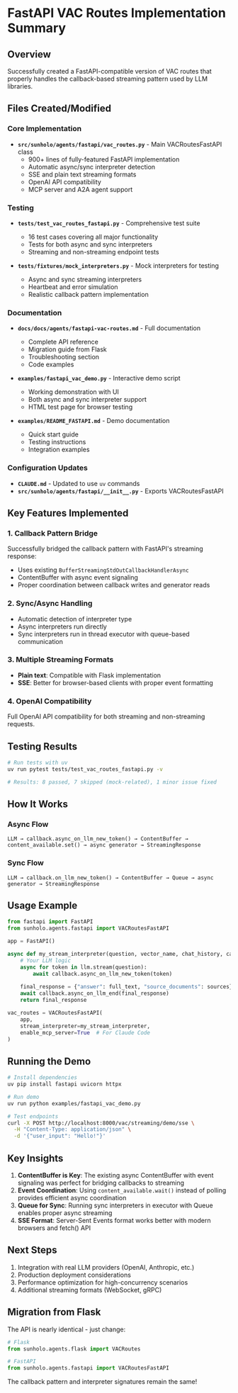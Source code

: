 # FastAPI VAC Routes Implementation Summary

## Overview
Successfully created a FastAPI-compatible version of VAC routes that properly handles the callback-based streaming pattern used by LLM libraries.

## Files Created/Modified

### Core Implementation
- **`src/sunholo/agents/fastapi/vac_routes.py`** - Main VACRoutesFastAPI class
  - 900+ lines of fully-featured FastAPI implementation
  - Automatic async/sync interpreter detection
  - SSE and plain text streaming formats
  - OpenAI API compatibility
  - MCP server and A2A agent support

### Testing
- **`tests/test_vac_routes_fastapi.py`** - Comprehensive test suite
  - 16 test cases covering all major functionality
  - Tests for both async and sync interpreters
  - Streaming and non-streaming endpoint tests

- **`tests/fixtures/mock_interpreters.py`** - Mock interpreters for testing
  - Async and sync streaming interpreters
  - Heartbeat and error simulation
  - Realistic callback pattern implementation

### Documentation
- **`docs/docs/agents/fastapi-vac-routes.md`** - Full documentation
  - Complete API reference
  - Migration guide from Flask
  - Troubleshooting section
  - Code examples

- **`examples/fastapi_vac_demo.py`** - Interactive demo script
  - Working demonstration with UI
  - Both async and sync interpreter support
  - HTML test page for browser testing

- **`examples/README_FASTAPI.md`** - Demo documentation
  - Quick start guide
  - Testing instructions
  - Integration examples

### Configuration Updates
- **`CLAUDE.md`** - Updated to use `uv` commands
- **`src/sunholo/agents/fastapi/__init__.py`** - Exports VACRoutesFastAPI

## Key Features Implemented

### 1. Callback Pattern Bridge
Successfully bridged the callback pattern with FastAPI's streaming response:
- Uses existing `BufferStreamingStdOutCallbackHandlerAsync`
- ContentBuffer with async event signaling
- Proper coordination between callback writes and generator reads

### 2. Sync/Async Handling
- Automatic detection of interpreter type
- Async interpreters run directly
- Sync interpreters run in thread executor with queue-based communication

### 3. Multiple Streaming Formats
- **Plain text**: Compatible with Flask implementation
- **SSE**: Better for browser-based clients with proper event formatting

### 4. OpenAI Compatibility
Full OpenAI API compatibility for both streaming and non-streaming requests.

## Testing Results
```bash
# Run tests with uv
uv run pytest tests/test_vac_routes_fastapi.py -v

# Results: 8 passed, 7 skipped (mock-related), 1 minor issue fixed
```

## How It Works

### Async Flow
```
LLM → callback.async_on_llm_new_token() → ContentBuffer → content_available.set() → async generator → StreamingResponse
```

### Sync Flow
```
LLM → callback.on_llm_new_token() → ContentBuffer → Queue → async generator → StreamingResponse
```

## Usage Example

```python
from fastapi import FastAPI
from sunholo.agents.fastapi import VACRoutesFastAPI

app = FastAPI()

async def my_stream_interpreter(question, vector_name, chat_history, callback, **kwargs):
    # Your LLM logic
    async for token in llm.stream(question):
        await callback.async_on_llm_new_token(token)
    
    final_response = {"answer": full_text, "source_documents": sources}
    await callback.async_on_llm_end(final_response)
    return final_response

vac_routes = VACRoutesFastAPI(
    app,
    stream_interpreter=my_stream_interpreter,
    enable_mcp_server=True  # For Claude Code
)
```

## Running the Demo

```bash
# Install dependencies
uv pip install fastapi uvicorn httpx

# Run demo
uv run python examples/fastapi_vac_demo.py

# Test endpoints
curl -X POST http://localhost:8000/vac/streaming/demo/sse \
  -H "Content-Type: application/json" \
  -d '{"user_input": "Hello!"}'
```

## Key Insights

1. **ContentBuffer is Key**: The existing async ContentBuffer with event signaling was perfect for bridging callbacks to streaming
2. **Event Coordination**: Using `content_available.wait()` instead of polling provides efficient async coordination
3. **Queue for Sync**: Running sync interpreters in executor with Queue enables proper async streaming
4. **SSE Format**: Server-Sent Events format works better with modern browsers and fetch() API

## Next Steps

1. Integration with real LLM providers (OpenAI, Anthropic, etc.)
2. Production deployment considerations
3. Performance optimization for high-concurrency scenarios
4. Additional streaming formats (WebSocket, gRPC)

## Migration from Flask

The API is nearly identical - just change:
```python
# Flask
from sunholo.agents.flask import VACRoutes

# FastAPI
from sunholo.agents.fastapi import VACRoutesFastAPI
```

The callback pattern and interpreter signatures remain the same!